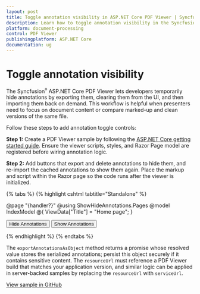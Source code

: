 ```yaml
---
layout: post
title: Toggle annotation visibility in ASP.NET Core PDF Viewer | Syncfusion
description: Learn how to toggle annotation visibility in the Syncfusion ASP.NET Core PDF Viewer by exporting and restoring annotations with custom buttons.
platform: document-processing
control: PDF Viewer
publishingplatform: ASP.NET Core
documentation: ug
---
```


# Toggle annotation visibility

The Syncfusion<sup style="font-size:70%">&reg;</sup> ASP.NET Core PDF Viewer lets developers temporarily hide annotations by exporting them, clearing them from the UI, and then importing them back on demand. This workflow is helpful when presenters need to focus on document content or compare marked-up and clean versions of the same file.

Follow these steps to add annotation toggle controls:

**Step 1:** Create a PDF Viewer sample by following the [ASP.NET Core getting started guide](https://help.syncfusion.com/document-processing/pdf/pdf-viewer/asp-net-core/getting-started). Ensure the viewer scripts, styles, and Razor Page model are registered before wiring annotation logic.

**Step 2:** Add buttons that export and delete annotations to hide them, and re-import the cached annotations to show them again. Place the markup and script within the Razor page so the code runs after the viewer is initialized.

{% tabs %}
{% highlight cshtml tabtitle="Standalone" %}

@page "{handler?}"
@using ShowHideAnnotations.Pages
@model IndexModel
@{
ViewData["Title"] = "Home page";
}
<div class="text-center">
    <button id="hideBtn">Hide Annotations</button>
    <button id="unhideBtn">Show Annotations</button>
    <ejs-pdfviewer id="pdfviewer" style="height:600px" resourceUrl="https://cdn.syncfusion.com/ej2/30.1.37/dist/ej2-pdfviewer-lib" documentPath="https://cdn.syncfusion.com/content/pdf/pdf-succinctly.pdf">
</ejs-pdfviewer>
</div>
<script type="text/javascript">
    var exportObject = null;
    document.addEventListener('DOMContentLoaded', function() {
    var pdfviewer = document.getElementById('pdfviewer').ej2_instances[0];
        function HideAnnotations() {
            pdfviewer.exportAnnotationsAsObject().then(function(value) {
            exportObject = value;
        pdfviewer.deleteAnnotations();
    });
    }
    function UnHideAnnotations() {
        if (exportObject) {
        pdfviewer.importAnnotation(JSON.parse(exportObject));
        }
    }
    document.getElementById('hideBtn').addEventListener('click', HideAnnotations);
    document.getElementById('unhideBtn').addEventListener('click', UnHideAnnotations);
    });
</script>

{% endhighlight %}
{% endtabs %}

The `exportAnnotationsAsObject` method returns a promise whose resolved value stores the serialized annotations; persist this object securely if it contains sensitive content. The `resourceUrl` must reference a PDF Viewer build that matches your application version, and similar logic can be applied in server-backed samples by replacing the `resourceUrl` with `serviceUrl`.

[View sample in GitHub](https://github.com/SyncfusionExamples/asp-core-pdf-viewer-examples/tree/master/How%20to/ShowHideAnnotations)
